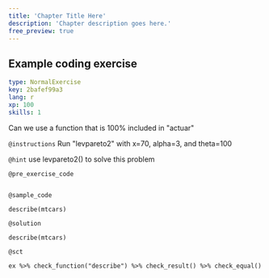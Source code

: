 ```yaml
---
title: 'Chapter Title Here'
description: 'Chapter description goes here.'
free_preview: true
---
```


## Example coding exercise

```yaml
type: NormalExercise
key: 2bafef99a3
lang: r
xp: 100
skills: 1
```

Can we use a function that is 100% included in "actuar"

`@instructions`
Run "levpareto2" with x=70, alpha=3, and theta=100

`@hint`
use levpareto2() to solve this problem

`@pre_exercise_code`
```{r}

```

`@sample_code`
```{r}
describe(mtcars)
```

`@solution`
```{r}
describe(mtcars)
```

`@sct`
```{r}
ex %>% check_function("describe") %>% check_result() %>% check_equal()
```
